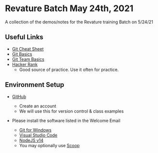# Revature Batch May 24th, 2021
A collection of the demos/notes for the Revature training Batch on 5/24/21

## Useful Links
* [Git Cheat Sheet](https://www.git-tower.com/blog/git-cheat-sheet)
* [Git Basics](https://youtu.be/0fKg7e37bQE)
* [Git Team Basics](https://youtu.be/oFYyTZwMyAg)
* [Hacker Rank](https://www.hackerrank.com)
  * Good source of practice. Use it often for practice.

## Environment Setup
* [GitHub](https://github.com)
  * Create an account
  * We will use this for version control & class examples

* Please install the software listed in the Welcome Email
  * [Git for Windows](https://git-scm.com/downloads)
  * [Visual Studio Code](https://code.visualstudio.com/)
  * [NodeJS v14](https://nodejs.org/en/)
  * You may optionally use [Scoop](https://scoop.sh/)
